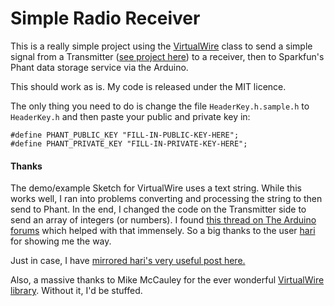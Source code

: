 # Simple Radio Receiver

This is a really simple project using the [VirtualWire](http://www.airspayce.com/mikem/arduino/VirtualWire/) class to send a simple signal from a Transmitter ([see project here](https://github.com/hailspuds/SensorProject---Transmitter)) to a receiver, then to Sparkfun's Phant data storage service via the Arduino.

This should work as is. My code is released under the MIT licence.

The only thing you need to do is change the file ```HeaderKey.h.sample.h``` to ```HeaderKey.h``` and then paste your public and private key in:

~~~
#define PHANT_PUBLIC_KEY "FILL-IN-PUBLIC-KEY-HERE";
#define PHANT_PRIVATE_KEY "FILL-IN-PRIVATE-KEY-HERE";
~~~


#### Thanks

The demo/example Sketch for VirtualWire uses a text string. While this works well, I ran into problems converting and processing the string to then send to Phant. In the end, I changed the code on the Transmitter side to send an array of integers (or numbers). I found [this thread on The Arduino forums](http://forum.arduino.cc/index.php/topic,16717.0.html) which helped with that immensely. So a big thanks to the user [hari](http://forum.arduino.cc/index.php?&action=profile;u=18935) for showing me the way.

Just in case, I have [mirrored hari's very useful post here.](hari_code_mirror.md)

Also, a massive thanks to Mike McCauley for the ever wonderful [VirtualWire library](http://www.airspayce.com/mikem/arduino/VirtualWire/). Without it, I'd be stuffed.